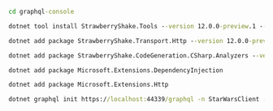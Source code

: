 ﻿``` cmd
cd graphql-console
```

``` cmd
dotnet tool install StrawberryShake.Tools --version 12.0.0-preview.1 --local

dotnet add package StrawberryShake.Transport.Http --version 12.0.0-preview.1

dotnet add package StrawberryShake.CodeGeneration.CSharp.Analyzers --version 12.0.0-preview.1

dotnet add package Microsoft.Extensions.DependencyInjection

dotnet add package Microsoft.Extensions.Http
```

``` cmd
dotnet graphql init https://localhost:44339/graphql -n StarWarsClient -p ./StarWars
```